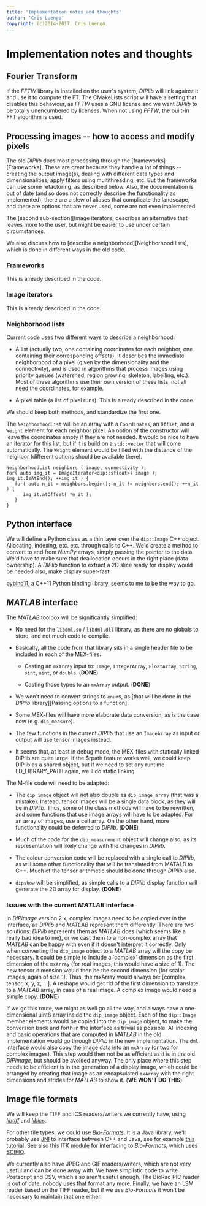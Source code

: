 ```yaml
---
title: 'Implementation notes and thoughts'
author: 'Cris Luengo'
copyright: (c)2014-2017, Cris Luengo.
...
```


# Implementation notes and thoughts

## Fourier Transform

If the *FFTW* library is installed on the user's system, *DIPlib* will link against it
and use it to compute the FT. The CMakeLists script will have a setting that disables
this behaviour, as *FFTW* uses a GNU license and we want *DIPlib* to be totally
unencumbered by licenses. When not using *FFTW*, the built-in FFT algorithm is used.


## Processing images -- how to access and modify pixels

The old *DIPlib* does most processing through the [frameworks][Frameworks].
These are great because they handle a lot of things -- creating the output
image(s), dealing with different data types and dimensionalities, apply
filters using multithreading, etc. But the frameworks can use some
refactoring, as described below. Also, the documentation is out of date
(and so does not correctly describe the functionality as implemented),
there are a slew of aliases that complicate the landscape, and there are
options that are never used, some are not even implemented.

The [second sub-section][Image iterators] describes an alternative that
leaves more to the user, but might be easier to use under certain circumstances.

We also discuss how to [describe a neighborhood][Neighborhood lists], which
is done in different ways in the old code.


### Frameworks

This is already described in the code.


### Image iterators

This is already described in the code.


### Neighborhood lists

Current code uses two different ways to describe a neighborhood:

- A list (actually two, one containing coordinates for each neighbor, one containing their
  corresponding offsets).
  It describes the immediate neighborhood of a pixel (given by the dimensionality and the
  connectivity), and is used in algorithms that process images using priority queues
  (watershed, region growing, skeleton, labelling, etc.). Most of these algorithms use their
  own version of these lists, not all need the coordinates, for example.

- A pixel table (a list of pixel runs).
  This is already described in the code.

We should keep both methods, and standardize the first one.

The `NeighborhoodList` will be an array with a `Coordinates`, an `Offset`, and a `Weight`
element for each neighbor pixel. An option of the constructor will leave the coordinates
empty if they are not needed. It would be nice to have an iterator for this list, but if
it is build on a `std::vector` that will come automatically. The `Weight` element would
be filled with the distance of the neighbor (different options should be available there).

    NeighborhoodList neighbors ( image, connectivity );
    for( auto img_it = ImageIterator<dip::sfloat>( image ); img_it.IsAtEnd(); ++img_it ) {
       for( auto n_it = neighbors.begin(); n_it != neighbors.end(); ++n_it ) {
          img_it.atOffset( *n_it );
       }
    }


## Python interface

We will define a Python class as a thin layer over the `dip::Image` C++
object. Allocating, indexing, etc. etc. through calls to C++. We'd
create a method to convert to and from *NumPy* arrays, simply passing
the pointer to the data. We'd have to make sure that deallocation
occurs in the right place (data ownership). A *DIPlib* function to
extract a 2D slice ready for display would be needed also, make display
super-fast!

[pybind11](https://github.com/pybind/pybind11), a C++11 Python binding
library, seems to me to be the way to go.


## *MATLAB* interface

The *MATLAB* toolbox will be significantly simplified:

-   No need for the `libdml.so` / `libdml.dll` library, as there are no
    globals to store, and not much code to compile.

-   Basically, all the code from that library sits in a single
    header file to be included in each of the MEX-files:

    -   Casting an `mxArray` input to: `Image`, `IntegerArray`,
        `FloatArray`, `String`, `sint`, `uint`, or `double`.
        (**DONE**)

    -   Casting those types to an `mxArray` output. (**DONE**)

-   We won't need to convert strings to `enum`s, as [that will be done
    in the *DIPlib* library][Passing options to a function].

-   Some MEX-files will have more elaborate data conversion, as is the
    case now (e.g. `dip_measure`).

-   The few functions in the current *DIPlib* that use an `ImageArray` as
    input or output will use tensor images instead.

-   It seems that, at least in debug mode, the MEX-files with statically
    linked DIPlib are quite large. If the $rpath feature works well, we
    could keep DIPlib as a shared object, but if we need to set any
    runtime LD_LIBRARY_PATH again, we'll do static linking.

The M-file code will need to be adapted:

-   The `dip_image` object will not also double as `dip_image_array`
    (that was a mistake). Instead, tensor images will be a single data
    block, as they will be in *DIPlib*. Thus, some of the class methods
    will have to be rewritten, and some functions that use image arrays
    will have to be adapted. For an array of images, use a cell array.
    On the other hand, more functionality could be deferred to *DIPlib*.
    (**DONE**)

-   Much of the code for the `dip_measurement` object will change also,
    as its representation will likely change with the changes in
    *DIPlib*.

-   The colour conversion code will be replaced with a single call to
    *DIPlib*, as will some other functionality that will be translated
    from MATALB to C++. Much of the tensor arithmetic should be done
    through *DIPlib* also.

-   `dipshow` will be simplified, as simple calls to a *DIPlib* display
    function will generate the 2D array for display. (**DONE**)

### Issues with the current *MATLAB* interface

In *DIPimage* version 2.x, complex images need to be copied over in the
interface, as *DIPlib* and *MATLAB* represent them differently. There are
two solutions: *DIPlib* represents them as *MATLAB* does (which seems like
a really bad idea to me), or we cast them to a non-complex array that
*MATLAB* can be happy with even if it doesn't interpret it correctly.
Only when converting the `dip_image` object to a *MATLAB* array will the
copy be necessary. It could be simple to include a 'complex' dimension
as the first dimension of the `mxArray` (for real images, this would have
a size of 1). The new tensor dimension would then be the second dimension
(for scalar images, again of size 1). Thus, the mxArray would always be:
[complex, tensor, x, y, z, ...]. A reshape would get rid of the first
dimension to translate to a *MATLAB* array, in case of a real image.
A complex image would need a simple copy. (**DONE**)

If we go this route, we might as well go all the way, and always have
a one-dimensional uint8 array inside the `dip_image` object. Each of the
`dip::Image` member elements would be copied into the `dip_image` object,
to make the conversion back and forth in the interface as trivial as possible.
All indexing and basic operations that are computed in *MATLAB* in the
old implementation would go through *DIPlib* in the new implementation.
The `dml` interface would also copy the image data into an `mxArray`
(or two for complex images). This step would then not be as efficient
as it is in the old *DIPimage*, but should be avoided anyway. The only
place where this step needs to be efficient is in the generation of a
display image, which could be arranged by creating that image as an
encapsulated `mxArray` with the right dimensions and strides for *MATLAB*
to show it. (**WE WON'T DO THIS**)


## Image file formats

We will keep the TIFF and ICS readers/writers we currently have, using
[*libtiff*](http://www.remotesensing.org/libtiff/) and
[*libics*](http://libics.sourceforge.net).

For other file types, we could use [*Bio-Formats*](http://www.openmicroscopy.org/site/products/bio-formats).
It is a Java library, we'll probably use
[JNI](http://docs.oracle.com/javase/7/docs/technotes/guides/jni/spec/jniTOC.html)
to interface between C++ and Java, see for example
[this tutorial](https://www.codeproject.com/Articles/993067/Calling-Java-from-Cplusplus-with-JNI).
See also [this ITK module](https://github.com/scifio/scifio-imageio) for 
interfacing to *Bio-Formats*, which uses [SCIFIO](https://github.com/scifio/scifio).

We currently also have JPEG and GIF readers/writers, which are not very
useful and can be done away with. We have simplistic code to write Postscript
and CSV, which also aren't useful enough. The BioRad PIC reader is out of date,
nobody uses that format any more. Finally, we have an LSM reader based on the
TIFF reader, but if we use *Bio-Formats* it won't be necessary to maintain that
one either.

